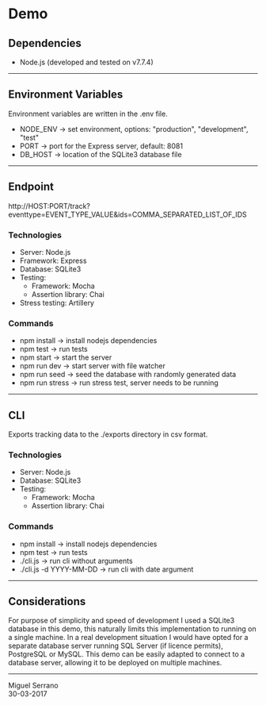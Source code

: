 # Demo #

## Dependencies
* Node.js (developed and tested on v7.7.4)

---

## Environment Variables
Environment variables are written in the .env file.
* NODE_ENV -> set environment, options: "production", "development", "test"
* PORT -> port for the Express server, default: 8081
* DB_HOST -> location of the SQLite3 database file

---

## Endpoint
http://HOST:PORT/track?eventtype=EVENT_TYPE_VALUE&ids=COMMA_SEPARATED_LIST_OF_IDS

### Technologies
* Server: Node.js
* Framework: Express
* Database: SQLite3
* Testing:
    * Framework: Mocha
    * Assertion library: Chai
* Stress testing: Artillery

### Commands
* npm install -> install nodejs dependencies
* npm test -> run tests
* npm start -> start the server
* npm run dev -> start server with file watcher
* npm run seed -> seed the database with randomly generated data
* npm run stress -> run stress test, server needs to be running

---

## CLI
Exports tracking data to the ./exports directory in csv format.

### Technologies
* Server: Node.js
* Database: SQLite3
* Testing:
    * Framework: Mocha
    * Assertion library: Chai

### Commands
* npm install -> install nodejs dependencies
* npm test -> run tests
* ./cli.js -> run cli without arguments
* ./cli.js -d YYYY-MM-DD -> run cli with date argument

---

## Considerations
For purpose of simplicity and speed of development I used a SQLite3 database in this demo, this naturally limits this implementation to running on a single machine. In a real development situation I would have opted for a separate database server running SQL Server (if licence permits), PostgreSQL or MySQL. This demo can be easily adapted to connect to a database server, allowing it to be deployed on multiple machines.

---

Miguel Serrano
<br />
30-03-2017